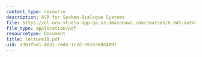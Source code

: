 ```yaml
---
content_type: resource
description: ASR for Spoken-Dialogue Systems
file: https://ol-ocw-studio-app-qa.s3.amazonaws.com/courses/6-345-automatic-speech-recognition-spring-2003/a3b3fbd14031c6da1c2d5918269d4897_lecture18.pdf
file_type: application/pdf
resourcetype: Document
title: lecture18.pdf
uid: a3b3fbd1-4031-c6da-1c2d-5918269d4897
---
```

